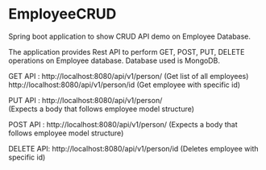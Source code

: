 # EmployeeCRUD
Spring boot application to show CRUD API demo on Employee Database.

The application provides Rest API to perform GET, POST, PUT, DELETE operations on Employee database. Database used is MongoDB.

GET API : http://localhost:8080/api/v1/person/ (Get list of all employees)
          http://localhost:8080/api/v1/person/id (Get employee with specific id)

PUT API : http://localhost:8080/api/v1/person/    
(Expects a body that follows employee model structure)

POST API : http://localhost:8080/api/v1/person/
(Expects a body that follows employee model structure)

DELETE API: http://localhost:8080/api/v1/person/id  (Deletes employee with specific id)

